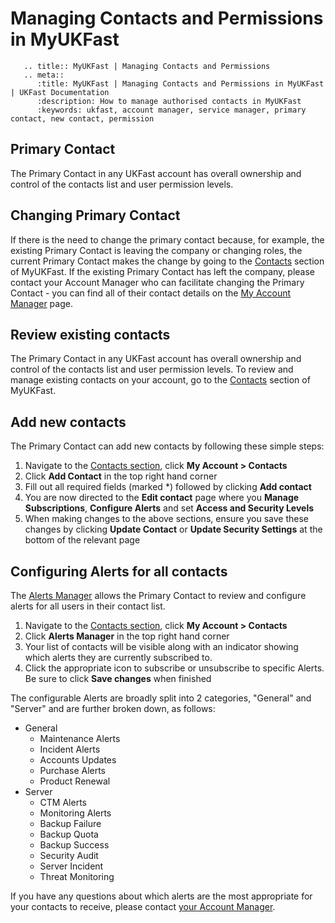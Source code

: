 # Managing Contacts and Permissions in MyUKFast

```eval_rst
   .. title:: MyUKFast | Managing Contacts and Permissions
   .. meta::
      :title: MyUKFast | Managing Contacts and Permissions in MyUKFast | UKFast Documentation
      :description: How to manage authorised contacts in MyUKFast
      :keywords: ukfast, account manager, service manager, primary contact, new contact, permission
```

## Primary Contact
The Primary Contact in any UKFast account has overall ownership and control of the contacts list and user permission levels.

## Changing Primary Contact
If there is the need to change the primary contact because, for example, the existing Primary Contact is leaving the company or changing roles, the current Primary Contact makes the change by going to the [Contacts](https://my.ukfast.co.uk/account/list-contacts.php) section of MyUKFast.
If the existing Primary Contact has left the company, please contact your Account Manager who can facilitate changing the Primary Contact - you can find all of their contact details on the [My Account Manager](https://my.ukfast.co.uk/account/your-account-manager.php) page.

## Review existing contacts
The Primary Contact in any UKFast account has overall ownership and control of the contacts list and user permission levels. To review and manage existing contacts on your account, go to the [Contacts](https://my.ukfast.co.uk/account/list-contacts.php) section of MyUKFast.

## Add new contacts
The Primary Contact can add new contacts by following these simple steps:

 1. Navigate to the [Contacts section](https://my.ukfast.co.uk/account/add-contact.php), click **My Account > Contacts**
 2. Click **Add Contact** in the top right hand corner
 3. Fill out all required fields (marked *) followed by clicking **Add contact**
 4. You are now directed to the **Edit contact** page where you **Manage Subscriptions**, **Configure Alerts** and set **Access and Security Levels**
 5. When making changes to the above sections, ensure you save these changes by clicking **Update Contact** or **Update Security Settings** at the bottom of the relevant page

## Configuring Alerts for all contacts
The [Alerts Manager](https://my.ukfast.co.uk/alerts-manager/index.php) allows the Primary Contact to review and configure alerts for all users in their contact list.
 1. Navigate to the [Contacts section](https://my.ukfast.co.uk/account/add-contact.php), click **My Account > Contacts**
 2. Click **Alerts Manager** in the top right hand corner
 3. Your list of contacts will be visible along with an indicator showing which alerts they are currently subscribed to.
 4. Click the appropriate icon to subscribe or unsubscribe to specific Alerts. Be sure to click **Save changes** when finished

The configurable Alerts are broadly split into 2 categories, "General" and "Server" and are further broken down, as follows:
 - General
   - Maintenance Alerts
   - Incident Alerts
   - Accounts Updates
   - Purchase Alerts
   - Product Renewal
 - Server
   - CTM Alerts
   - Monitoring Alerts
   - Backup Failure
   - Backup Quota
   - Backup Success
   - Security Audit
   - Server Incident
   - Threat Monitoring

If you have any questions about which alerts are the most appropriate for your contacts to receive, please contact [your Account Manager](myukfast/account_manager).
